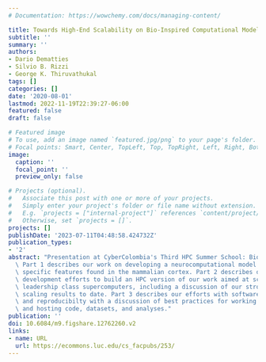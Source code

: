 ```yaml
---
# Documentation: https://wowchemy.com/docs/managing-content/

title: Towards High-End Scalability on Bio-Inspired Computational Models
subtitle: ''
summary: ''
authors:
- Dario Dematties
- Silvio B. Rizzi
- George K. Thiruvathukal
tags: []
categories: []
date: '2020-08-01'
lastmod: 2022-11-19T22:39:27-06:00
featured: false
draft: false

# Featured image
# To use, add an image named `featured.jpg/png` to your page's folder.
# Focal points: Smart, Center, TopLeft, Top, TopRight, Left, Right, BottomLeft, Bottom, BottomRight.
image:
  caption: ''
  focal_point: ''
  preview_only: false

# Projects (optional).
#   Associate this post with one or more of your projects.
#   Simply enter your project's folder or file name without extension.
#   E.g. `projects = ["internal-project"]` references `content/project/deep-learning/index.md`.
#   Otherwise, set `projects = []`.
projects: []
publishDate: '2023-07-11T04:48:58.424732Z'
publication_types:
- '2'
abstract: "Presentation at CyberColombia's Third HPC Summer School: Bio and Data Science\
  \ Part 1 describes our work on developing a neurocomputational model inspired in\
  \ specific features found in the mammalian cortex. Part 2 describes our software\
  \ development efforts to build an HPC version of our work aimed at scalability on\
  \ leadership class supercomputers, including a discussion of our strong and weak\
  \ scaling results to date. Part 3 describes our efforts with software engineering\
  \ and reproducibilty with a discussion of best practices for working with open source\
  \ and hosting code, datasets, and analyses."
publication: ''
doi: 10.6084/m9.figshare.12762260.v2
links:
- name: URL
  url: https://ecommons.luc.edu/cs_facpubs/253/
---
```

